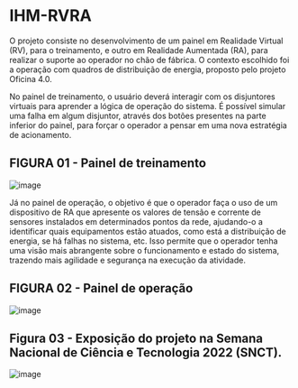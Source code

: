 # IHM-RVRA
O projeto consiste no desenvolvimento de um painel em Realidade Virtual (RV), para o treinamento, e outro em Realidade Aumentada (RA), para realizar o suporte ao operador no chão de fábrica. O contexto escolhido foi a operação com quadros de distribuição de energia, proposto pelo projeto Oficina 4.0.  

No painel de treinamento, o usuário deverá interagir com os disjuntores virtuais para aprender a lógica de operação do sistema. É possível simular uma falha em algum disjuntor, através dos botões presentes na parte inferior do painel, para forçar o operador a pensar em uma nova estratégia de acionamento.
## FIGURA 01 - Painel de treinamento
![image](https://user-images.githubusercontent.com/81031562/205990864-c395c425-d9a8-44b4-979b-8d2feef594eb.png)

Já no painel de operação, o objetivo é que o operador faça o uso de um dispositivo de RA que apresente os valores de tensão e corrente de sensores instalados em determinados pontos da rede, ajudando-o a identificar quais equipamentos estão atuados, como está a distribuição de energia, se há falhas no sistema, etc. Isso permite que o operador tenha uma visão mais abrangente sobre o funcionamento e estado do sistema, trazendo mais agilidade e segurança na execução da atividade.
## FIGURA 02 - Painel de operação
![image](https://user-images.githubusercontent.com/81031562/205991427-729f3953-b67a-44eb-a60f-3d9b91c945fd.png)

## Figura 03 - Exposição do projeto na Semana Nacional de Ciência e Tecnologia 2022 (SNCT).
![image](https://user-images.githubusercontent.com/81031562/205987756-07db61e5-8e03-4a48-9a70-349da9369242.png)
